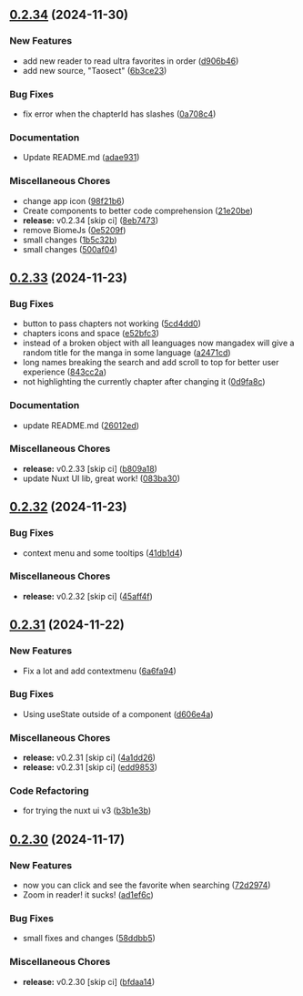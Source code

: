 ## [0.2.34](https://github.com/manga-you-know/desktop/compare/v0.2.33...v0.2.34) (2024-11-30)


### New Features

* add new reader to read ultra favorites in order ([d906b46](https://github.com/manga-you-know/desktop/commit/d906b46c341ddccb09710c83998474a01c749833))
* add new source, "Taosect" ([6b3ce23](https://github.com/manga-you-know/desktop/commit/6b3ce2382833c4a7d84f0a5d92a62cb96eaefb45))


### Bug Fixes

* fix error when the chapterId has slashes ([0a708c4](https://github.com/manga-you-know/desktop/commit/0a708c49384ef673da86d491d11cc7513d2761b0))


### Documentation

* Update README.md ([adae931](https://github.com/manga-you-know/desktop/commit/adae931a5129fb16dc7406f5c7fd07049f942def))


### Miscellaneous Chores

* change app icon ([98f21b6](https://github.com/manga-you-know/desktop/commit/98f21b6c5ceab9228ea1ac077afeba8e39bbcf16))
* Create components to better code comprehension ([21e20be](https://github.com/manga-you-know/desktop/commit/21e20be50a4b923dfb9d235a7a73de6e8e629486))
* **release:** v0.2.34 [skip ci] ([8eb7473](https://github.com/manga-you-know/desktop/commit/8eb747314d01b45ff5c76ee9d0cf48d54b46cc72))
* remove BiomeJs ([0e5209f](https://github.com/manga-you-know/desktop/commit/0e5209fae95f6a887515e27e90ac5da8967a6975))
* small changes ([1b5c32b](https://github.com/manga-you-know/desktop/commit/1b5c32b4dd78202496d9be2af1b0217f44e5bed9))
* small changes ([500af04](https://github.com/manga-you-know/desktop/commit/500af0451c8c3634fc43f7a336d6fc0d5069e68b))

## [0.2.33](https://github.com/manga-you-know/desktop/compare/v0.2.32...v0.2.33) (2024-11-23)


### Bug Fixes

* button to pass chapters not working ([5cd4dd0](https://github.com/manga-you-know/desktop/commit/5cd4dd0b3ef2eddf73c5fa743bb9f8bd66c39336))
* chapters icons and space ([e52bfc3](https://github.com/manga-you-know/desktop/commit/e52bfc3a643a3a17dcc7248d0d7ff1209ec74607))
* instead of a broken object with all leanguages now mangadex will give a random title for the manga in some language ([a2471cd](https://github.com/manga-you-know/desktop/commit/a2471cd8d74bb209883ac0568385d1b0d1407ee6))
* long names breaking the search and add scroll to top for better user experience ([843cc2a](https://github.com/manga-you-know/desktop/commit/843cc2aebc0329aa34f7c71155cf154b7ebfa6a8))
* not highlighting the currently chapter after changing it ([0d9fa8c](https://github.com/manga-you-know/desktop/commit/0d9fa8ce51ff2c5bbc6a75311795211fe8b5b3f1))


### Documentation

* update README.md ([26012ed](https://github.com/manga-you-know/desktop/commit/26012ed2596529e6483bfccd8de37e6fc8e15720))


### Miscellaneous Chores

* **release:** v0.2.33 [skip ci] ([b809a18](https://github.com/manga-you-know/desktop/commit/b809a1871d1c51d5bdac40fd5c19ec7161034b80))
* update Nuxt UI lib, great work! ([083ba30](https://github.com/manga-you-know/desktop/commit/083ba30d3b74abe38aeff1da736a257b31785455))

## [0.2.32](https://github.com/manga-you-know/desktop/compare/v0.2.31...v0.2.32) (2024-11-23)


### Bug Fixes

* context menu and some tooltips ([41db1d4](https://github.com/manga-you-know/desktop/commit/41db1d42ee3e656ee4eb045fe076a273df1b45d5))


### Miscellaneous Chores

* **release:** v0.2.32 [skip ci] ([45aff4f](https://github.com/manga-you-know/desktop/commit/45aff4f0c349211cb9dc14cf515e3ea96399c8b3))

## [0.2.31](https://github.com/manga-you-know/desktop/compare/v0.2.30...v0.2.31) (2024-11-22)


### New Features

* Fix a lot and add contextmenu ([6a6fa94](https://github.com/manga-you-know/desktop/commit/6a6fa9423d7da03d6cb0ea2615fb06cb70a7a344))


### Bug Fixes

* Using useState outside of a component ([d606e4a](https://github.com/manga-you-know/desktop/commit/d606e4adee791b6510523a73ecce11973a7aa7f9))


### Miscellaneous Chores

* **release:** v0.2.31 [skip ci] ([4a1dd26](https://github.com/manga-you-know/desktop/commit/4a1dd2645f05f3e382c3b2de0dfd8984673de046))
* **release:** v0.2.31 [skip ci] ([edd9853](https://github.com/manga-you-know/desktop/commit/edd9853f5ab747365ce7742d77e4c2a490a0c5c3))


### Code Refactoring

* for trying the nuxt ui v3 ([b3b1e3b](https://github.com/manga-you-know/desktop/commit/b3b1e3b482d4bf74f07dbf2c891ae2161e7f9b1b))

## [0.2.30](https://github.com/manga-you-know/desktop/compare/v0.2.29...v0.2.30) (2024-11-17)


### New Features

* now you can click and see the favorite when searching ([72d2974](https://github.com/manga-you-know/desktop/commit/72d29748d22fb03730bb1b681bdffbc13fb2be69))
* Zoom in reader! it sucks! ([ad1ef6c](https://github.com/manga-you-know/desktop/commit/ad1ef6c0e60daf2e14db9abfdf160256e6c8ac1c))


### Bug Fixes

* small fixes and changes ([58ddbb5](https://github.com/manga-you-know/desktop/commit/58ddbb5c83d454d906dfdd9ad0bc02aaa4350fb4))


### Miscellaneous Chores

* **release:** v0.2.30 [skip ci] ([bfdaa14](https://github.com/manga-you-know/desktop/commit/bfdaa141480baee7b0ec07c188c56901c14ebfca))

